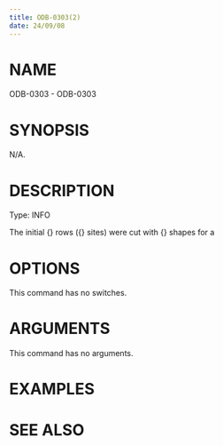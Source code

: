 ```yaml
---
title: ODB-0303(2)
date: 24/09/08
---
```


# NAME

ODB-0303 - ODB-0303

# SYNOPSIS

N/A.

# DESCRIPTION

Type: INFO

The initial {} rows ({} sites) were cut with {} shapes for a

# OPTIONS

This command has no switches.

# ARGUMENTS

This command has no arguments.

# EXAMPLES

# SEE ALSO
